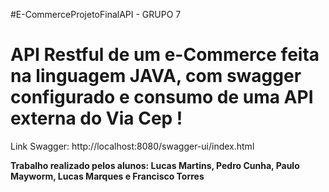 #E-CommerceProjetoFinalAPI - GRUPO 7

<h1>API Restful de um e-Commerce feita na linguagem JAVA, com swagger configurado e
consumo de uma API externa do Via Cep !</h1>
<p>Link Swagger: http://localhost:8080/swagger-ui/index.html</p>

<p><strong>Trabalho realizado pelos alunos: Lucas Martins, Pedro Cunha, Paulo Mayworm, Lucas Marques e Francisco Torres</strong></p>
